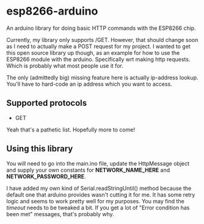 # esp8266-arduino
An arduino library for doing basic HTTP commands with the ESP8266 chip.

Currently, my library only supports /GET. However, that should change soon as I need
to actually make a POST request for my project. I wanted to get this open source library up
though, as an example for how to use the ESP8266 module with the arduino. Specifically wrt
making http requests. Which is probably what most people use it for.


The only (admittedly big) missing feature here is actually ip-address lookup.
You'll have to hard-code an ip address which you want to access.

## Supported protocols

* GET

Yeah that's a pathetic list. Hopefully more to come!

## Using this library
You will need to go into the main.ino file, update the HttpMessage object and supply your own constants for **NETWORK_NAME_HERE** and **NETWORK_PASSWORD_HERE**.

I have added my own kind of Serial.readStringUntil()  method because the default one that arduino provides wasn't cutting it for me. It has some retry logic and seems to work pretty well for my purposes. You may find the *timeout* needs to be tweaked a bit. If you get a lot of "Error condition has been met" messages, that's probably why.